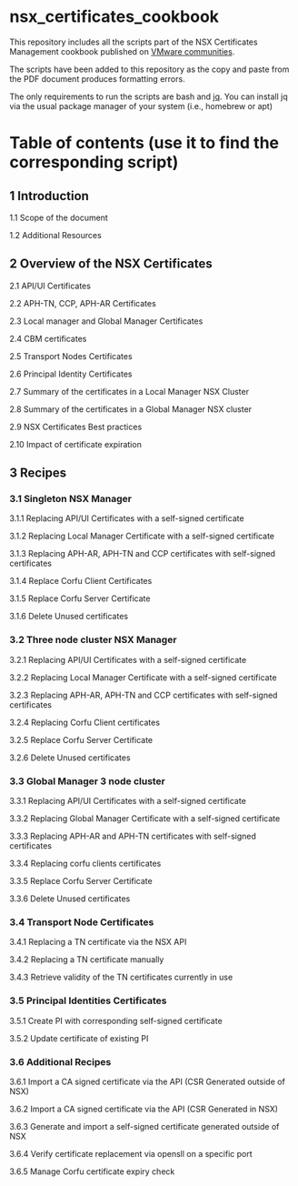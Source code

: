 # nsx_certificates_cookbook
This repository includes all the scripts part of the NSX Certificates Management cookbook published on [VMware communities](https://communities.vmware.com/t5/VMware-NSX-Documents/NSX-Certifcates-Management-Cookbook/ta-p/2992832).

The scripts have been added to this repository as the copy and paste from the PDF document produces formatting errors.

The only requirements to run the scripts are bash and [jq](https://jqlang.github.io/jq/). You can install jq via the usual package manager of your system (i.e., homebrew or apt)

# Table of contents (use it to find the corresponding script)

## 1	Introduction

1.1	Scope of the document

1.2	Additional Resources

## 2	Overview of the NSX Certificates

2.1	API/UI Certificates

2.2	APH-TN, CCP, APH-AR Certificates

2.3	Local manager and Global Manager Certificates

2.4	CBM certificates

2.5	Transport Nodes Certificates

2.6	Principal Identity Certificates

2.7	Summary of the certificates in a Local Manager NSX Cluster

2.8	Summary of the certificates in a Global Manager NSX cluster

2.9	NSX Certificates Best practices

2.10	Impact of certificate expiration

## 3	Recipes

### 3.1	Singleton NSX Manager

3.1.1	Replacing API/UI Certificates with a self-signed certificate

3.1.2	Replacing Local Manager Certificate with a self-signed certificate

3.1.3	Replacing  APH-AR, APH-TN and CCP certificates with self-signed certificates

3.1.4	Replace Corfu Client Certificates

3.1.5	Replace Corfu Server Certificate

3.1.6	Delete Unused certificates

### 3.2	Three node cluster NSX Manager

3.2.1	Replacing API/UI Certificates with a self-signed certificate

3.2.2	Replacing Local Manager Certificate with a self-signed certificate

3.2.3	Replacing APH-AR, APH-TN and CCP certificates with self-signed certificates

3.2.4	Replacing Corfu Client certificates

3.2.5	Replace Corfu Server Certificate

3.2.6	Delete Unused certificates

### 3.3	Global Manager 3 node cluster

3.3.1	Replacing API/UI Certificates with a self-signed certificate

3.3.2	Replacing Global Manager Certificate with a self-signed certificate

3.3.3	Replacing  APH-AR and APH-TN certificates with self-signed certificates

3.3.4	Replacing corfu clients certificates

3.3.5	Replace Corfu Server Certificate

3.3.6	Delete Unused certificates

### 3.4	Transport Node Certificates

3.4.1	Replacing a TN certificate via the NSX API

3.4.2	Replacing a TN certificate manually

3.4.3	Retrieve validity of the TN certificates currently in use

### 3.5	Principal Identities Certificates

3.5.1	Create PI with corresponding self-signed certificate

3.5.2	Update certificate of existing PI

### 3.6	Additional Recipes

3.6.1	Import a CA signed certificate via the API (CSR Generated outside of NSX)

3.6.2	Import a CA signed certificate via the API (CSR Generated in NSX)

3.6.3	Generate and import a self-signed certificate generated outside of NSX

3.6.4	Verify certificate replacement via opensll on a specific port

3.6.5	Manage Corfu certificate expiry check


